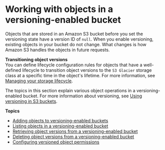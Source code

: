 # Working with objects in a versioning\-enabled bucket<a name="manage-objects-versioned-bucket"></a>

Objects that are stored in an Amazon S3 bucket before you set the versioning state have a version ID of `null`\. When you enable versioning, existing objects in your bucket do not change\. What changes is how Amazon S3 handles the objects in future requests\.

**Transitioning object versions**  
You can define lifecycle configuration rules for objects that have a well\-defined lifecycle to transition object versions to the `S3 Glacier` storage class at a specific time in the object's lifetime\. For more information, see [Managing your storage lifecycle](object-lifecycle-mgmt.md)\.

The topics in this section explain various object operations in a versioning\-enabled bucket\. For more information about versioning, see [Using versioning in S3 buckets](Versioning.md)\.

**Topics**
+ [Adding objects to versioning\-enabled buckets](AddingObjectstoVersioningEnabledBuckets.md)
+ [Listing objects in a versioning\-enabled bucket](list-obj-version-enabled-bucket.md)
+ [Retrieving object versions from a versioning\-enabled bucket](RetrievingObjectVersions.md)
+ [Deleting object versions from a versioning\-enabled bucket](DeletingObjectVersions.md)
+ [Configuring versioned object permissions](VersionedObjectPermissionsandACLs.md)
